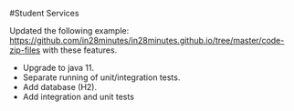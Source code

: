 #Student Services

 Updated the following example: https://github.com/in28minutes/in28minutes.github.io/tree/master/code-zip-files with these features.
 
- Upgrade to java 11.
- Separate running of unit/integration tests.
- Add database (H2).
- Add integration and unit tests